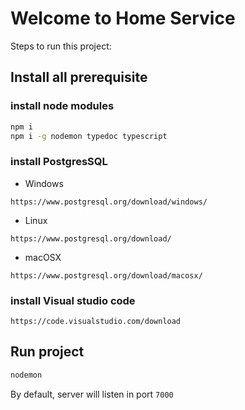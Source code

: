 # Welcome to Home Service

Steps to run this project:

## Install all prerequisite

### install node modules

```sh
npm i
npm i -g nodemon typedoc typescript
```

### install PostgresSQL

* Windows

```url
https://www.postgresql.org/download/windows/
```

* Linux
  
```url
https://www.postgresql.org/download/
```

* macOSX
  
```url
https://www.postgresql.org/download/macosx/
```

### install Visual studio code

```url
https://code.visualstudio.com/download
```

## Run project

```sh
nodemon
```

By default, server will listen in port ```7000```
